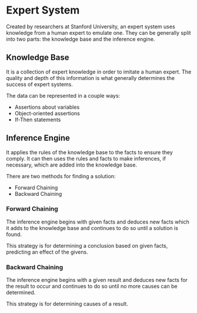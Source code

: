 # Expert System

Created by researchers at Stanford University, an expert system uses knowledge from a human expert to emulate one. They can be generally split into two parts: the knowledge base and the inference engine.

## Knowledge Base

It is a collection of expert knowledge in order to imitate a human expert.  The quality and depth of this information is what generally determines the success of expert systems.

The data can be represented in a couple ways:

* Assertions about variables
* Object-oriented assertions
* If-Then statements

## Inference Engine

It applies the rules of the knowledge base to the facts to ensure they comply. It can then uses the rules and facts to make inferences, if necessary, which are added into the knowledge base.

There are two methods for finding a solution:

* Forward Chaining
* Backward Chaining

### Forward Chaining

The inference engine begins with given facts and deduces new facts which it adds to the knowledge base and continues to do so until a solution is found.

This strategy is for determining a conclusion based on given facts, predicting an effect of the givens.

### Backward Chaining

The inference engine begins with a given result and deduces new facts for the result to occur and continues to do so until no more causes can be determined.

This strategy is for determining causes of a result.